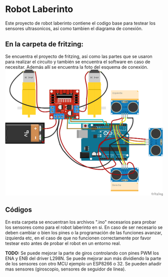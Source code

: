 # Robot Laberinto
Este proyecto de robot laberinto contiene el codigo base para testear los sensores ultrasonicos, así como tambien el diagrama de conexión.

## En la carpeta de fritzing:

Se encuentra el proyecto de fritzing, así como las partes que se usaron para realizar el circuito y también se encuentra el software en caso de necesitar.
Además allí se encuentra la foto del esquema de conexión.
![Esquema de conexion](https://github.com/jjcampis/robot_laberinto/blob/main/Fotos/conexion_laberinto.png?raw=true)

## Códigos
En esta carpeta se encuentran los archivos ".ino" necesarios para probar los sensores como para el robot laberinto en si.
En caso de ser necesario se deben cambiar o bien los pines o la programación de las funciones avanzar, izquierda etc, en el caso de que no funcionen correctamente por favor testear esto antes de probar el robot en un entorno real.

**TODO:**
Se puede mejorar la parte de giros controlando con pines PWM los ENA y ENB del driver L298N.
Se puede mejorar aun más dividiendo la parte de los sensores con otro MCU ejemplo un ESP8266 o 32.
Se pueden añadir mas sensores (giroscopio, sensores de seguidor de linea).

